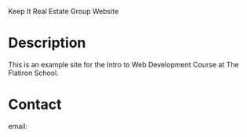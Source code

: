 Keep It Real Estate Group Website

# Description
This is an example site for the Intro to Web Development Course at The Flatiron School.

# Contact
email: 

